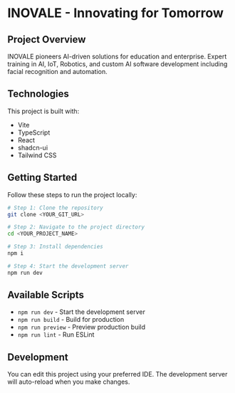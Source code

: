 # INOVALE - Innovating for Tomorrow

## Project Overview

INOVALE pioneers AI-driven solutions for education and enterprise. Expert training in AI, IoT, Robotics, and custom AI software development including facial recognition and automation.

## Technologies

This project is built with:

- Vite
- TypeScript
- React
- shadcn-ui
- Tailwind CSS

## Getting Started

Follow these steps to run the project locally:

```sh
# Step 1: Clone the repository
git clone <YOUR_GIT_URL>

# Step 2: Navigate to the project directory
cd <YOUR_PROJECT_NAME>

# Step 3: Install dependencies
npm i

# Step 4: Start the development server
npm run dev
```

## Available Scripts

- `npm run dev` - Start the development server
- `npm run build` - Build for production
- `npm run preview` - Preview production build
- `npm run lint` - Run ESLint

## Development

You can edit this project using your preferred IDE. The development server will auto-reload when you make changes.
